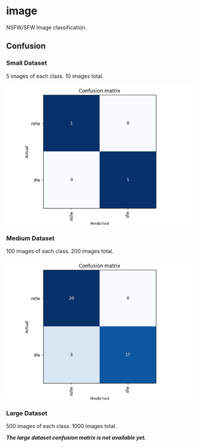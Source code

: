 # image
NSFW/SFW Image classification.

## Confusion

### Small Dataset
5 images of each class. 10 images total.

![Small Dataset Confusion Matrix](matrixes/small_set_confusion_matrix.png)

### Medium Dataset
100 images of each class. 200 images total.

![Medium Dataset Confusion Matrix](matrixes/medium_set_confusion_matrix.png)

### Large Dataset
500 images of each class. 1000 images total.

***The large dataset confusion matrix is not available yet.***
